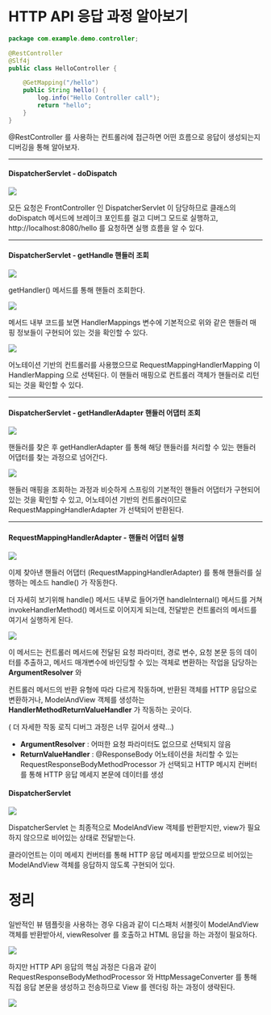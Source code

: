 # HTTP API 응답 과정 알아보기

```java
package com.example.demo.controller;

@RestController
@Slf4j
public class HelloController {

    @GetMapping("/hello")
    public String hello() {
        log.info("Hello Controller call");
        return "hello";
    }
}

```
@RestController 를 사용하는 컨트롤러에 접근하면 어떤 흐름으로 응답이 생성되는지  디버깅을 통해 알아보자.

---

#### DispatcherServlet - doDispatch
![](https://velog.velcdn.com/images/gltdhd/post/aee8e766-0fca-48cf-a368-fd604c6542af/image.png)

모든 요청은 FrontController 인 DispatcherServlet 이 담당하므로 클래스의 doDispatch 메서드에 브레이크 포인트를 걸고 디버그 모드로 실행하고, http://localhost:8080/hello 를 요청하면 실행 흐름을 알 수 있다.


---

#### DispatcherServlet - getHandle 핸들러 조회
![](https://velog.velcdn.com/images/gltdhd/post/053c5263-2035-420c-a909-788a2af602fe/image.png)

getHandler() 메서드를 통해 핸들러 조회한다.


![](https://velog.velcdn.com/images/gltdhd/post/dce2393d-25c2-4d62-b958-d3074bbf18db/image.png)

메서드 내부 코드를 보면 HandlerMappings 변수에 기본적으로 위와 같은 핸들러 매핑 정보들이 구현되어 있는 것을 확인할 수 있다.


![](https://velog.velcdn.com/images/gltdhd/post/d9d49635-b021-408e-b028-3982b2558e52/image.png)

어노테이션 기반의 컨트롤러를 사용했으므로 RequestMappingHandlerMapping 이 HandlerMapping 으로 선택된다. 이 핸들러 매핑으로 컨트롤러 객체가 핸들러로 리턴되는 것을 확인할 수 있다.


---

#### DispatcherServlet - getHandlerAdapter 핸들러 어댑터 조회
![](https://velog.velcdn.com/images/gltdhd/post/3cded9f0-adc6-430f-85b1-83338e29ce8e/image.png)

핸들러를 찾은 후 getHandlerAdapter 를 통해 해당 핸들러를 처리할 수 있는 핸들러 어댑터를 찾는 과정으로 넘어간다.

![](https://velog.velcdn.com/images/gltdhd/post/cbb3d42e-0c0e-4b24-b963-b8fb3f4f01a9/image.png)

핸들러 매핑을 조회하는 과정과 비슷하게 스프링의 기본적인 핸들러 어댑터가 구현되어 있는 것을 확인할 수 있고, 어노테이션 기반의 컨트롤러이므로 RequestMappingHandlerAdapter 가 선택되어 반환된다.

----

#### RequestMappingHandlerAdapter - 핸들러 어댑터 실행
![](https://velog.velcdn.com/images/gltdhd/post/4ff0a93a-4db7-4e26-bcb5-133ddb9535d9/image.png)

이제 찾아낸 핸들러 어댑터 (RequestMappingHandlerAdapter) 를 통해 핸들러를 실행하는 메소드 handle() 가 작동한다.

더 자세히 보기위해 handle() 메서드 내부로 들어가면 handleInternal() 메서드를 거쳐 invokeHandlerMethod() 메서드로 이어지게 되는데, 전달받은 컨트롤러의 메서드를 여기서 실행하게 된다.

![](https://velog.velcdn.com/images/gltdhd/post/adb17835-e053-4ab4-853c-ecbb06b4a165/image.png)

이 메서드는  컨트롤러 메서드에 전달된 요청 파라미터, 경로 변수, 요청 본문 등의 데이터를 추출하고, 메서드 매개변수에 바인딩할 수 있는 객체로 변환하는 작업을 담당하는 **ArgumentResolver** 와

컨트롤러 메서드의 반환 유형에 따라 다르게 작동하며, 반환된 객체를 HTTP 응답으로 변환하거나, ModelAndView 객체를 생성하는 **HandlerMethodReturnValueHandler** 가 작동하는 곳이다.

( 더 자세한 작동 로직 디버그 과정은 너무 길어서 생략...)

- **ArgumentResolver** : 어떠한 요청 파라미터도 없으므로 선택되지 않음
- **ReturnValueHandler** : @ResponseBody 어노테이션을 처리할 수 있는
RequestResponseBodyMethodProcessor 가 선택되고 HTTP 메시지 컨버터를 통해 HTTP 응답 메세지 본문에 데이터를 생성


#### DispatcherServlet
![](https://velog.velcdn.com/images/gltdhd/post/8f0f8ab8-57c5-47ef-b091-569c0282bc38/image.png)

DispatcherServlet 는 최종적으로 ModelAndView 객체를 반환받지만, view가 필요하지 않으므로 비어있는 상태로 전달받는다. 

클라이언트는 이미 메세지 컨버터를 통해 HTTP 응답 메세지를 받았으므로 비어있는 ModelAndView 객체를 응답하지 않도록 구현되어 있다.



# 정리

일반적인 뷰 템플릿을 사용하는 경우 다음과 같이 디스패처 서블릿이 ModelAndView 객체를 반환받아서, viewResolver 를 호출하고 HTML 응답을 하는 과정이 필요하다.

![](https://velog.velcdn.com/images/gltdhd/post/bd037715-3a1b-4e70-b8cd-63f8a693d4d0/image.png)

하지만 HTTP API 응답의 핵심 과정은 다음과 같이RequestResponseBodyMethodProcessor 와 HttpMessageConverter 를 통해 직접 응답 본문을 생성하고 전송하므로 View 를 렌더링 하는 과정이 생략된다.
 

![](https://velog.velcdn.com/images/gltdhd/post/f221c216-f4a0-451e-9147-a9c980c94781/image.png)